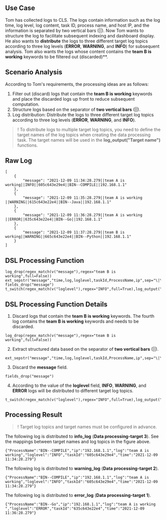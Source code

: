 ## Use Case

Tom has collected logs to CLS. The logs contain information such as the log time, log level, log content, task ID, process name, and host IP, and the information is separated by two vertical bars (||). Now Tom wants to structure the log to facilitate subsequent indexing and dashboard display. He also wants to **distribute** the logs to three different target log topics according to three log levels (**ERROR**, **WARNING**, and **INFO**) for subsequent analysis. Tom also wants the logs whose content contains the **team B is working** keywords to be filtered out (discarded)**.

## Scenario Analysis

According to Tom's requirements, the processing ideas are as follows:  
1. Filter out (discard) logs that contain the **team B is working** keywords and place the discarded logs up front to reduce subsequent computation.  
2. Structure logs based on the separator of **two vertical bars** (||).  
3. Log distribution: Distribute the logs to three different target log topics according to three log levels (**ERROR**, **WARNING**, and **INFO**).  

>! To distribute logs to multiple target log topics, you need to define the target names of the log topics when creating the data processing task. The target names will be used in the **log_output("Target name")** functions.
>



## Raw Log

``` 
[
    {
        "message": "2021-12-09 11:34:28.279||team A is working||INFO||605c643e29e4||BIN--COMPILE||192.168.1.1"
    },
    {
        "message": "2021-12-09 11:35:28.279||team A is working ||WARNING||615c643e22e4||BIN--Java||192.168.1.1"
    },
    {
        "message": "2021-12-09 11:36:28.279||team A is working ||ERROR||635c643e22e4||BIN--Go||192.168.1.1"
    },
    {
        "message": "2021-12-09 11:37:28.279||team B is working||WARNING||665c643e22e4||BIN--Python||192.168.1.1"
    }
]
``` 

## DSL Processing Function

``` 
log_drop(regex_match(v("message"),regex="team B is working",full=False))
ext_sepstr("message","time,log,loglevel,taskId,ProcessName,ip",sep="\|\|")
fields_drop("message")
t_switch(regex_match(v("loglevel"),regex="INFO",full=True),log_output("info_log"),regex_match(v("loglevel"),regex="WARNING",full=True),log_output("warning_log"),regex_match(v("loglevel"),regex="ERROR",full=True),log_output("error_log"))
``` 

## DSL Processing Function Details 

1. Discard logs that contain the **team B is working** keywords. The fourth log contains the **team B is working** keywords and needs to be discarded.
``` 
log_drop(regex_match(v("message"),regex="team B is working",full=False))
``` 
2. Extract structured data based on the separator of **two vertical bars** (||).
``` 
ext_sepstr("message","time,log,loglevel,taskId,ProcessName,ip",sep="\|\|")
``` 
3. Discard the **message** field.
``` 
fields_drop("message")
``` 
4. According to the value of the **loglevel** field, **INFO**, **WARNING**, and **ERROR** logs will be distributed to different target log topics.
``` 
t_switch(regex_match(v("loglevel"),regex="INFO",full=True),log_output("info_log"),regex_match(v("loglevel"),regex="WARNING",full=True),log_output("warning_log"),regex_match(v("loglevel"),regex="ERROR",full=True),log_output("error_log"))
``` 

## Processing Result

>! Target log topics and target names must be configured in advance.
>

The following log is distributed to **info_log** (**Data processing-target 3**). See the mappings between target names and log topics in the figure above.
``` 
{"ProcessName":"BIN--COMPILE","ip":"192.168.1.1","log":"team A is working","loglevel":"INFO","taskId":"605c643e29e4","time":"2021-12-09 11:34:28.279"}
``` 
The following log is distributed to **warning_log** (**Data processing-target 2**).
``` 
{"ProcessName":"BIN--COMPILE","ip":"192.168.1.1","log":"team A is working","loglevel":"INFO","taskId":"605c643e29e4","time":"2021-12-09 11:34:28.279"}
``` 
The following log is distributed to **error_log** (**Data processing-target 1**).
``` 
{"ProcessName":"BIN--Go","ip":"192.168.1.1","log":"team A is working ","loglevel":"ERROR","taskId":"635c643e22e4","time":"2021-12-09 11:36:28.279"}
``` 
